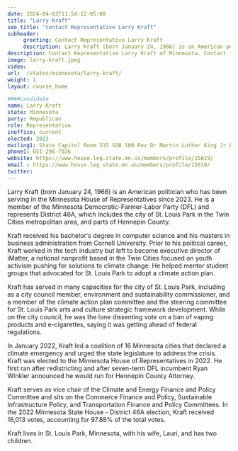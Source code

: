 ```yaml
---
date: 2024-04-03T11:54:12-05:00
title: "Larry Kraft"
seo_title: "contact Representative Larry Kraft"
subheader:
     greeting: Contact Representative Larry Kraft
     description: Larry Kraft (born January 24, 1966) is an American politician who has been serving in the Minnesota House of Representatives since 2023. He is a member of the Minnesota Democratic-Farmer-Labor Party (DFL) and represents District 46A, which includes the city of St. Louis Park in the Twin Cities metropolitan area, and parts of Hennepin County.
description: Contact Representative Larry Kraft of Minnesota. Contact information for Larry Kraft includes email address, phone number, and mailing address.
image: larry-kraft.jpeg
video:
url:  /states/minnesota/larry-kraft/
weight: 1
layout: course_home

####candidate
name: Larry Kraft
state: Minnesota
party: Republican
role: Representative
inoffice: current
elected: 2023
mailing1: State Capitol Room 515 SOB 100 Rev Dr Martin Luther King Jr Blvd St. Paul, MN 55155-1298
phone1: 651-296-7026
website: https://www.house.leg.state.mn.us/members/profile/15619/
email : https://www.house.leg.state.mn.us/members/profile/15619/
twitter:
---
```


Larry Kraft (born January 24, 1966) is an American politician who has been serving in the Minnesota House of Representatives since 2023. He is a member of the Minnesota Democratic-Farmer-Labor Party (DFL) and represents District 46A, which includes the city of St. Louis Park in the Twin Cities metropolitan area, and parts of Hennepin County.

Kraft received his bachelor's degree in computer science and his masters in business administration from Cornell University. Prior to his political career, Kraft worked in the tech industry but left to become executive director of iMatter, a national nonprofit based in the Twin Cities focused on youth activism pushing for solutions to climate change. He helped mentor student groups that advocated for St. Louis Park to adopt a climate action plan.

Kraft has served in many capacities for the city of St. Louis Park, including as a city council member, environment and sustainability commissioner, and a member of the climate action plan committee and the steering committee for St. Louis Park arts and culture strategic framework development. While on the city council, he was the lone dissenting vote on a ban of vaping products and e-cigarettes, saying it was getting ahead of federal regulations.

In January 2022, Kraft led a coalition of 16 Minnesota cities that declared a climate emergency and urged the state legislature to address the crisis. Kraft was elected to the Minnesota House of Representatives in 2022. He first ran after redistricting and after seven-term DFL incumbent Ryan Winkler announced he would run for Hennepin County Attorney.

Kraft serves as vice chair of the Climate and Energy Finance and Policy Committee and sits on the Commerce Finance and Policy, Sustainable Infrastructure Policy, and Transportation Finance and Policy Committees. In the 2022 Minnesota State House - District 46A election, Kraft received 16,013 votes, accounting for 97.88% of the total votes.

Kraft lives in St. Louis Park, Minnesota, with his wife, Lauri, and has two children.
